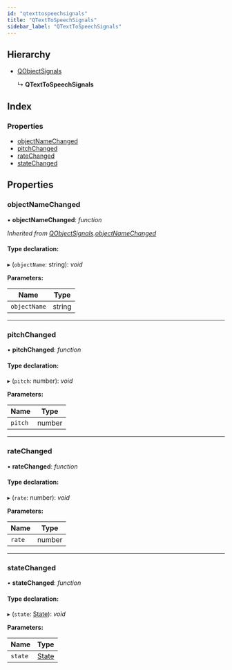 ```yaml
---
id: "qtexttospeechsignals"
title: "QTextToSpeechSignals"
sidebar_label: "QTextToSpeechSignals"
---
```


## Hierarchy

* [QObjectSignals](qobjectsignals.md)

  ↳ **QTextToSpeechSignals**

## Index

### Properties

* [objectNameChanged](qtexttospeechsignals.md#objectnamechanged)
* [pitchChanged](qtexttospeechsignals.md#pitchchanged)
* [rateChanged](qtexttospeechsignals.md#ratechanged)
* [stateChanged](qtexttospeechsignals.md#statechanged)

## Properties

###  objectNameChanged

• **objectNameChanged**: *function*

*Inherited from [QObjectSignals](qobjectsignals.md).[objectNameChanged](qobjectsignals.md#objectnamechanged)*

#### Type declaration:

▸ (`objectName`: string): *void*

**Parameters:**

Name | Type |
------ | ------ |
`objectName` | string |

___

###  pitchChanged

• **pitchChanged**: *function*

#### Type declaration:

▸ (`pitch`: number): *void*

**Parameters:**

Name | Type |
------ | ------ |
`pitch` | number |

___

###  rateChanged

• **rateChanged**: *function*

#### Type declaration:

▸ (`rate`: number): *void*

**Parameters:**

Name | Type |
------ | ------ |
`rate` | number |

___

###  stateChanged

• **stateChanged**: *function*

#### Type declaration:

▸ (`state`: [State](../enums/state.md)): *void*

**Parameters:**

Name | Type |
------ | ------ |
`state` | [State](../enums/state.md) |
